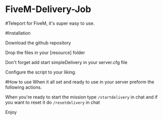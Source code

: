 # FiveM-Delivery-Job

#Teleport for FiveM, it's super easy to use.

#Installation

Download the github repository

Drop the files in your [resource] folder

Don't forget add start simpleDelivery in your server.cfg file

Configure the script to your liking.

#How to use
When it all set and ready to use in your server preform the following actions.

When you're ready to start the mission type `/startdelivery` in chat and if you want to reset it do `/resetdelivery` in chat



Enjoy
